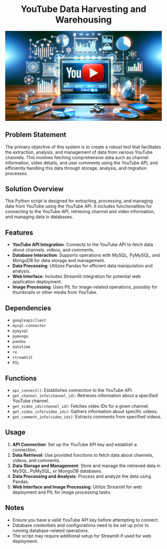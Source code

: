 <h1 align="center">YouTube Data Harvesting and Warehousing</h1>

![Alt text](youtube_project.png)


## Problem Statement
The primary objective of this system is to create a robust tool that facilitates the extraction, analysis, and management of data from various YouTube channels. 
This involves fetching comprehensive data such as channel information, video details, and user comments using the YouTube API, and efficiently handling this data through storage, analysis, and migration processes.

## Solution Overview
This Python script is designed for extracting, processing, and managing data from YouTube using the YouTube API. It includes functionalities for connecting to the YouTube API, retrieving channel and video information, and managing data in databases.

## Features
- **YouTube API Integration**: Connects to the YouTube API to fetch data about channels, videos, and comments.
- **Database Interaction**: Supports operations with MySQL, PyMySQL, and MongoDB for data storage and management.
- **Data Processing**: Utilizes Pandas for efficient data manipulation and analysis.
- **Web Interface**: Includes Streamlit integration for potential web application deployment.
- **Image Processing**: Uses PIL for image-related operations, possibly for thumbnails or other media from YouTube.

## Dependencies
- `googleapiclient`
- `mysql.connector`
- `pymysql`
- `pymongo`
- `pandas`
- `datetime`
- `re`
- `streamlit`
- `PIL`

## Functions
- `api_connect()`: Establishes connection to the YouTube API.
- `get_channel_info(channel_id)`: Retrieves information about a specified YouTube channel.
- `get_video_ids(channel_id)`: Fetches video IDs for a given channel.
- `get_video_info(video_ids)`: Gathers information about specific videos.
- `get_comment_info(video_ids)`: Extracts comments from specified videos.

## Usage
1. **API Connection**: Set up the YouTube API key and establish a connection.
2. **Data Retrieval**: Use provided functions to fetch data about channels, videos, and comments.
3. **Data Storage and Management**: Store and manage the retrieved data in MySQL, PyMySQL, or MongoDB databases.
4. **Data Processing and Analysis**: Process and analyze the data using Pandas.
5. **Web Interface and Image Processing**: Utilize Streamlit for web deployment and PIL for image processing tasks.

## Notes
- Ensure you have a valid YouTube API key before attempting to connect.
- Database credentials and configurations need to be set up prior to running database-related operations.
- The script may require additional setup for Streamlit if used for web deployment.


